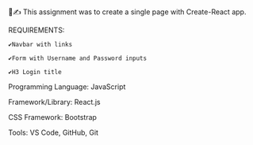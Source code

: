 📓✍️ This assignment was to create a single page with Create-React app.

REQUIREMENTS: 

    ✔️Navbar with links
    
    ✔️Form with Username and Password inputs
    
    ✔️H3 Login title 
    
Programming Language: JavaScript

Framework/Library: React.js

CSS Framework: Bootstrap

Tools: VS Code, GitHub, Git
